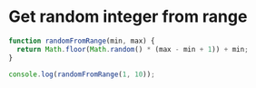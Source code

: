 # Get random integer from range

```js
function randomFromRange(min, max) {
  return Math.floor(Math.random() * (max - min + 1)) + min;
}

console.log(randomFromRange(1, 10));
```
